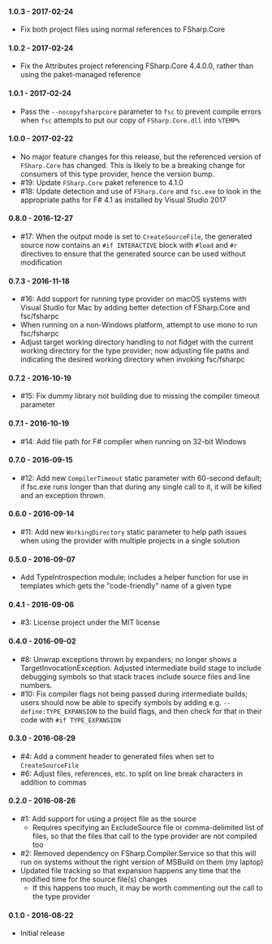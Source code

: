 #### 1.0.3 - 2017-02-24
* Fix both project files using normal references to FSharp.Core

#### 1.0.2 - 2017-02-24
* Fix the Attributes project referencing FSharp.Core 4.4.0.0, rather than using
  the paket-managed reference

#### 1.0.1 - 2017-02-24
* Pass the `--nocopyfsharpcore` parameter to `fsc` to prevent compile errors
  when `fsc` attempts to put our copy of `FSharp.Core.dll` into `%TEMP%`

#### 1.0.0 - 2017-02-22
* No major feature changes for this release, but the referenced version of
  `FSharp.Core` has changed. This is likely to be a breaking change for
  consumers of this type provider, hence the version bump.
* #19: Update `FSharp.Core` paket reference to 4.1.0
* #18: Update detection and use of `FSharp.Core` and `fsc.exe` to look in the
  appropriate paths for F# 4.1 as installed by Visual Studio 2017

#### 0.8.0 - 2016-12-27
* #17: When the output mode is set to `CreateSourceFile`, the generated source
  now contains an `#if INTERACTIVE` block with `#load` and `#r` directives to
  ensure that the generated source can be used without modification

#### 0.7.3 - 2016-11-18
* #16: Add support for running type provider on macOS systems with Visual Studio
  for Mac by adding better detection of FSharp.Core and fsc/fsharpc
* When running on a non-Windows platform, attempt to use mono to run fsc/fsharpc
* Adjust target working directory handling to not fidget with the current
  working directory for the type provider; now adjusting file paths and
  indicating the desired working directory when invoking fsc/fsharpc

#### 0.7.2 - 2016-10-19
* #15: Fix dummy library not building due to missing the compiler timeout
  parameter

#### 0.7.1 - 2016-10-19
* #14: Add file path for F# compiler when running on 32-bit Windows

#### 0.7.0 - 2016-09-15
* #12: Add new `CompilerTimeout` static parameter with 60-second default; if
  fsc.exe runs longer than that during any single call to it, it will be killed
  and an exception thrown.

#### 0.6.0 - 2016-09-14
* #11: Add new `WorkingDirectory` static parameter to help path issues when
  using the provider with multiple projects in a single solution

#### 0.5.0 - 2016-09-07
* Add TypeIntrospection module; includes a helper function for use in templates
  which gets the "code-friendly" name of a given type

#### 0.4.1 - 2016-09-06
* #3: License project under the MIT license

#### 0.4.0 - 2016-09-02
* #8: Unwrap exceptions thrown by expanders; no longer shows a
  TargetInvocationException. Adjusted intermediate build stage to include
  debugging symbols so that stack traces include source files and line numbers.
* #10: Fix compiler flags not being passed during intermediate builds; users
  should now be able to specify symbols by adding e.g. `--define:TYPE_EXPANSION`
  to the build flags, and then check for that in their code with
  `#if TYPE_EXPANSION`

#### 0.3.0 - 2016-08-29
* #4: Add a comment header to generated files when set to `CreateSourceFile`
* #6: Adjust files, references, etc. to split on line break characters in
  addition to commas

#### 0.2.0 - 2016-08-26
* #1: Add support for using a project file as the source
    * Requires specifying an ExcludeSource file or comma-delimited list of
      files, so that the files that call to the type provider are not compiled
      too
* #2: Removed dependency on FSharp.Compiler.Service so that this will run on
  systems without the right version of MSBuild on them (my laptop)
* Updated file tracking so that expansion happens any time that the modified
  time for the source file(s) changes
  * If this happens too much, it may be worth commenting out the call to the
    type provider

#### 0.1.0 - 2016-08-22
* Initial release
